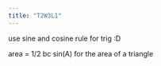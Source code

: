```yaml
---
title: "T2W3L1"
---
```


use sine and cosine rule for trig :D

area = 1/2 bc sin(A) for the area of a triangle